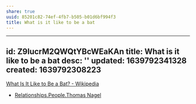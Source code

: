 ```yaml
---
share: true
uuid: 85201c82-74ef-4fb7-b505-b01d6bf994f3
title: What is it like to be a bat
---
```

---
id: Z9lucrM2QWQtYBcWEaKAn
title: What is it like to be a bat
desc: ''
updated: 1639792341328
created: 1639792308223
---

[What Is It Like to Be a Bat? - Wikipedia](https://en.wikipedia.org/wiki/What_Is_It_Like_to_Be_a_Bat%3F)

* [Relationships.People.Thomas Nagel](/undefined)
